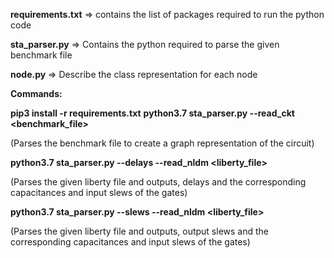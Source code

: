

**requirements.txt** => contains the list of packages required to run the python code

**sta_parser.py** => Contains the python required to parse the given benchmark file

**node.py** => Describe the class representation for each node

**Commands:**

**pip3 install -r requirements.txt**
**python3.7 sta_parser.py --read_ckt <benchmark_file>**

(Parses the benchmark file to create a graph representation of the circuit)

**python3.7 sta_parser.py --delays --read_nldm <liberty_file>** 

(Parses the given liberty file and outputs, delays and the corresponding capacitances and input slews of the gates)

**python3.7 sta_parser.py --slews --read_nldm <liberty_file>** 

(Parses the given liberty file and outputs, output slews and the corresponding capacitances and input slews of the gates)
